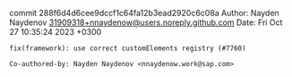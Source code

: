 commit 288f6d4d6cee9dccf1c64fa12b3ead2920c6c08a
Author: Nayden Naydenov <31909318+nnaydenow@users.noreply.github.com>
Date:   Fri Oct 27 10:35:24 2023 +0300

    fix(framework): use correct customElements registry (#7760)
    
    Co-authored-by: Nayden Naydenov <nnaydenow.work@sap.com>
